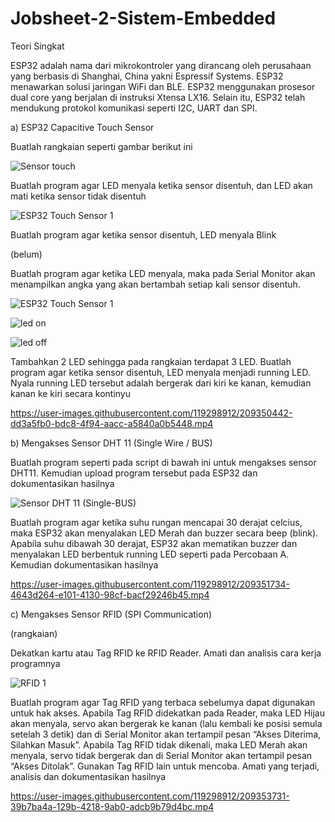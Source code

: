 # Jobsheet-2-Sistem-Embedded


Teori Singkat


ESP32 adalah nama dari mikrokontroler yang dirancang oleh perusahaan 
yang berbasis di Shanghai, China yakni Espressif Systems. ESP32 menawarkan 
solusi jaringan WiFi dan BLE. ESP32 menggunakan prosesor dual core yang 
berjalan di instruksi Xtensa LX16. Selain itu, ESP32 telah mendukung protokol 
komunikasi seperti I2C, UART dan SPI.


a) ESP32 Capacitive Touch Sensor


Buatlah rangkaian seperti gambar berikut ini


![Sensor touch ](https://user-images.githubusercontent.com/119298912/209346764-a8b89e2a-2ee0-44d5-a4d3-351ec81da484.jpg)


Buatlah program agar LED menyala ketika sensor disentuh, dan LED akan 
mati ketika sensor tidak disentuh

![ESP32 Touch Sensor 1](https://user-images.githubusercontent.com/119298912/209348701-e1dcca55-cc39-4d4f-b271-bdfb5126be42.jpg)




Buatlah program agar ketika sensor disentuh, LED menyala Blink

(belum)


Buatlah program agar ketika LED menyala, maka pada Serial Monitor akan 
menampilkan angka yang akan bertambah setiap kali sensor disentuh.


![ESP32 Touch Sensor 1](https://user-images.githubusercontent.com/119298912/209350004-b0053a02-7e0b-42ef-a286-3be57cb71db8.jpg)


![led on](https://user-images.githubusercontent.com/119298912/209350165-23a1bd4c-543b-4ee5-aec7-9765a599fa22.jpg)



![led off](https://user-images.githubusercontent.com/119298912/209350218-dba64553-d5ad-40a3-8799-6a27e78c29b7.jpg)


Tambahkan 2 LED sehingga pada rangkaian terdapat 3 LED. Buatlah 
program agar ketika sensor disentuh, LED menyala menjadi running LED. 
Nyala running LED tersebut adalah bergerak dari kiri ke kanan, kemudian 
kanan ke kiri secara kontinyu



https://user-images.githubusercontent.com/119298912/209350442-dd3a5fb0-bdc8-4f94-aacc-a5840a0b5448.mp4




b) Mengakses Sensor DHT 11 (Single Wire / BUS)



Buatlah program seperti pada script di bawah ini untuk mengakses sensor 
DHT11. Kemudian upload program tersebut pada ESP32 dan 
dokumentasikan hasilnya



![Sensor DHT 11 (Single-BUS)](https://user-images.githubusercontent.com/119298912/209351423-046e5243-0c51-4f68-a265-0beed103b91b.jpg)



Buatlah program agar ketika suhu rungan mencapai 30 derajat celcius, maka 
ESP32 akan menyalakan LED Merah dan buzzer secara beep (blink). Apabila 
suhu dibawah 30 derajat, ESP32 akan mematikan buzzer dan menyalakan 
LED berbentuk running LED seperti pada Percobaan A. Kemudian 
dokumentasikan hasilnya



https://user-images.githubusercontent.com/119298912/209351734-4643d264-e101-4130-98cf-bacf29246b45.mp4



c) Mengakses Sensor RFID (SPI Communication)

(rangkaian)


Dekatkan kartu atau Tag RFID ke RFID Reader. Amati dan analisis cara kerja 
programnya



![RFID 1](https://user-images.githubusercontent.com/119298912/209353549-5b53dc57-3eb6-4f4e-b507-5c4194fafb23.jpg)



Buatlah program agar Tag RFID yang terbaca sebelumya dapat digunakan 
untuk hak akses. Apabila Tag RFID didekatkan pada Reader, maka LED 
Hijau akan menyala, servo akan bergerak ke kanan (lalu kembali ke posisi 
semula setelah 3 detik) dan di Serial Monitor akan tertampil pesan “Akses 
Diterima, Silahkan Masuk”. Apabila Tag RFID tidak dikenali, maka LED 
Merah akan menyala, servo tidak bergerak dan di Serial Monitor akan 
tertampil pesan “Akses Ditolak”. Gunakan Tag RFID lain untuk mencoba.
Amati yang terjadi, analisis dan dokumentasikan hasilnya



https://user-images.githubusercontent.com/119298912/209353731-39b7ba4a-129b-4218-9ab0-adcb9b79d4bc.mp4


